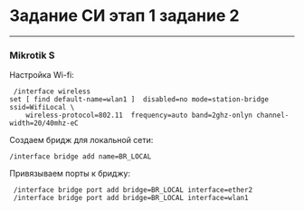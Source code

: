# Задание СИ этап 1 задание 2

---
### Mikrotik S
Настройка Wi-fi:
<pre><code> /interface wireless
set [ find default-name=wlan1 ]  disabled=no mode=station-bridge ssid=WifiLocal \
    wireless-protocol=802.11  frequency=auto band=2ghz-onlyn channel-width=20/40mhz-eC</code></pre>

Создаем бридж для локальной сети:
<pre><code>/interface bridge add name=BR_LOCAL</code></pre>

Привязываем порты к бриджу:
<pre><code> /interface bridge port add bridge=BR_LOCAL interface=ether2 
 /interface bridge port add bridge=BR_LOCAL interface=wlan1
</code></pre>
